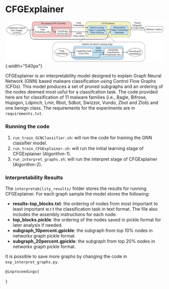 # CFGExplainer

![model](images/fig1_CFGExplainer-pipeline_v9_combined.jpg){:width="540px"}

CFGExplainer is an interpretability model designed to explain Graph Neural Network (GNN) based malware classification using Control Flow Graphs (CFGs).
This model produces a set of pruned subgraphs and an ordering of the nodes deemed most usful for a classifcation task. The code provided here are for classification of 11 malware families (i.e., Bagle, Bifrose, Hupigon, Ldpinch, Lmir, Rbot, Sdbot, Swizzor, Vundo, Zbot and Zlob) and one benign class. The requirements for the experiments are in `requirements.txt`.

### Running the code

1. `run_train_GCNClassifier.sh`: will run the code for training the GNN classifier model.
2. `run_train_CFGExplainer.sh`: will run the initial learning stage of CFGExplainer (Algorithm-1).
3. `run_interpret_graphs.sh`: will run the interpret stage of CFGExplainer (Algorithm-2).

### Interpretability Results

The `interpretability_results/` folder stores the results for running CFGExplainer. For each graph sample the model stores the following:

+ **results-top_blocks.txt**: the ordering of nodes from most important to least important w.r.t the classification task in text format. The file also includes the assembly instructions for each node.
+ **top_blocks.pickle**: the ordering of the nodes saved in pickle format for later analysis if needed.
+ **subgraph_10percent.gpickle**: the subgraph from top 10% nodes in networkx graph pickle format.
+ **subgraph_20percent.gpickle**: the subgraph from top 20% nodes in networkx graph pickle format.

It is possible to save more graphs by changing the code in `exp_interpret_graphs.py`.

```
@inproceedings{

}
```
